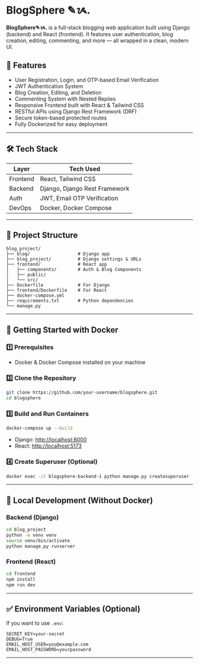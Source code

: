 
# BlogSphere ✎ᝰ.




**BlogSphere✎ᝰ.** is a full-stack blogging web application built using Django (backend) and React (frontend). It features user authentication, blog creation, editing, commenting, and more — all wrapped in a clean, modern UI.


## 🚀 Features

- User Registration, Login, and OTP-based Email Verification
- JWT Authentication System
- Blog Creation, Editing, and Deletion
- Commenting System with Nested Replies
- Responsive Frontend built with React & Tailwind CSS
- RESTful APIs using Django Rest Framework (DRF)
- Secure token-based protected routes
- Fully Dockerized for easy deployment

---

## 🛠️ Tech Stack

| Layer       | Tech Used                     |
|------------|-------------------------------|
| Frontend    | React, Tailwind CSS    |
| Backend     | Django, Django Rest Framework |
| Auth        | JWT, Email OTP Verification   |
| DevOps      | Docker, Docker Compose         |

---

## 📂 Project Structure

```
blog_project/
├── blog/                  # Django app
├── blog_project/          # Django settings & URLs
├── frontend/              # React app
│   ├── components/        # Auth & Blog Components
│   ├── public/
│   └── src/
├── Dockerfile             # For Django
├── frontend/Dockerfile    # For React
├── docker-compose.yml
├── requirements.txt       # Python dependencies
└── manage.py
```

---

## 🐳 Getting Started with Docker

### 1️⃣ Prerequisites

- Docker & Docker Compose installed on your machine

### 2️⃣ Clone the Repository

```bash
git clone https://github.com/your-username/blogsphere.git
cd blogsphere
```

### 3️⃣ Build and Run Containers

```bash
docker-compose up --build
```

- Django: [http://localhost:8000](http://localhost:8000)
- React: [http://localhost:5173](http://localhost:5173)

### 4️⃣ Create Superuser (Optional)

```bash
docker exec -it blogsphere-backend-1 python manage.py createsuperuser
```

---

## 🧪 Local Development (Without Docker)

### Backend (Django)

```bash
cd blog_project
python -m venv venv
source venv/bin/activate
python manage.py runserver
```

### Frontend (React)

```bash
cd frontend
npm install
npm run dev
```

---

## ✅ Environment Variables (Optional)

If you want to use `.env`:

```
SECRET_KEY=your-secret
DEBUG=True
EMAIL_HOST_USER=you@example.com
EMAIL_HOST_PASSWORD=yourpassword
```

---

